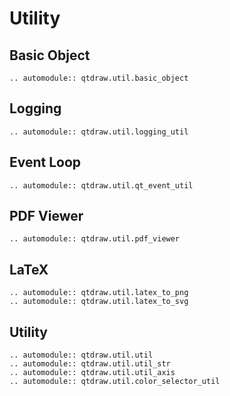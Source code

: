 # Utility

## Basic Object
```{eval-rst}
.. automodule:: qtdraw.util.basic_object
```

## Logging
```{eval-rst}
.. automodule:: qtdraw.util.logging_util
```

## Event Loop
```{eval-rst}
.. automodule:: qtdraw.util.qt_event_util
```

## PDF Viewer
```{eval-rst}
.. automodule:: qtdraw.util.pdf_viewer
```

## LaTeX
```{eval-rst}
.. automodule:: qtdraw.util.latex_to_png
.. automodule:: qtdraw.util.latex_to_svg
```

## Utility
```{eval-rst}
.. automodule:: qtdraw.util.util
.. automodule:: qtdraw.util.util_str
.. automodule:: qtdraw.util.util_axis
.. automodule:: qtdraw.util.color_selector_util
```
